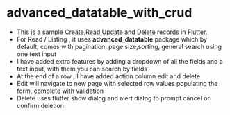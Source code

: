 # advanced_datatable_with_crud
<ul>
<li>This is a sample Create,Read,Update and Delete records in Flutter.</li>
<li>For Read / Listing , it uses <b>advanced_datatable</b> package which by default, comes with pagination, page size,sorting, general search using one text input</li>
<li>I have added extra features by adding a dropdown of all the fields and a text input, with them you can search by fields</li>
<li>At the end of a row , I have added action column edit and delete</li>
<li>Edit will navigate to new page with selected row values populating the form, complete with validation</li>
<li>Delete uses flutter show dialog and alert dialog to prompt cancel or confirm deletion</li>
</ul>

